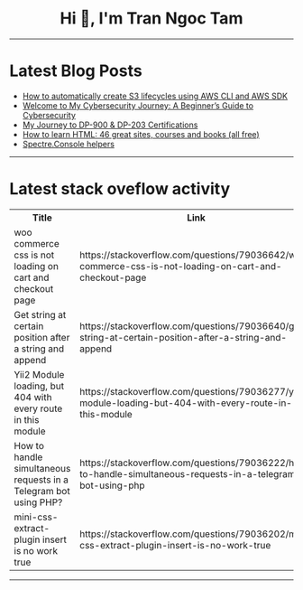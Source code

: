 <h1 align="center">Hi 👋, I'm Tran Ngoc Tam</h1>

---

# Latest Blog Posts 
<!-- BLOG-POST-LIST:START -->
- [How to automatically create S3 lifecycles using AWS CLI and AWS SDK](https://dev.to/haintkit/how-to-automatically-create-s3-lifecycles-using-aws-cli-and-aws-sdk-3kib)
- [Welcome to My Cybersecurity Journey: A Beginner’s Guide to Cybersecurity](https://dev.to/akansh_pandeyap_041d5b/welcome-to-my-cybersecurity-journey-a-beginners-guide-to-cybersecurity-2e98)
- [My Journey to DP-900 &amp; DP-203 Certifications](https://dev.to/sphesihle_ndlovu/my-journey-to-dp-900-dp-203-certifications-4chj)
- [How to learn HTML: 46 great sites, courses and books &lpar;all free&rpar;](https://dev.to/cfried/how-to-learn-html-46-great-sites-courses-and-books-all-free-h2a)
- [Spectre.Console helpers](https://dev.to/karenpayneoregon/spectreconsole-helpers-3ml3)
<!-- BLOG-POST-LIST:END -->

---

# Latest stack oveflow activity
<table>
  <tr><th>Title</th><th>Link</th></tr>
  <!-- STACKOVERFLOW:START --><tr><td>woo commerce css is not loading on cart and checkout page</td><td>https://stackoverflow.com/questions/79036642/woo-commerce-css-is-not-loading-on-cart-and-checkout-page</td></tr><tr><td>Get string at certain position after a string and append</td><td>https://stackoverflow.com/questions/79036640/get-string-at-certain-position-after-a-string-and-append</td></tr><tr><td>Yii2 Module loading, but 404 with every route in this module</td><td>https://stackoverflow.com/questions/79036277/yii2-module-loading-but-404-with-every-route-in-this-module</td></tr><tr><td>How to handle simultaneous requests in a Telegram bot using PHP?</td><td>https://stackoverflow.com/questions/79036222/how-to-handle-simultaneous-requests-in-a-telegram-bot-using-php</td></tr><tr><td>mini-css-extract-plugin insert is no work true</td><td>https://stackoverflow.com/questions/79036202/mini-css-extract-plugin-insert-is-no-work-true</td></tr><!-- STACKOVERFLOW:END -->
</table>

---


